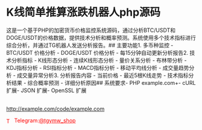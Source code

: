 # K线简单推算涨跌机器人php源码

这是一个基于PHP的加密货币价格监控系统源码，通过分析BTC/USDT和DOGE/USDT的价格数据，提供技术分析和概率预测。系统使用多个技术指标进行综合分析，并通过TG机器人发送分析报告。## 主要功能1. 多币种监控 - BTC/USDT 价格分析 - DOGE/USDT 价格分析 - 每15分钟自动更新分析报告2. 技术分析指标 - K线形态分析 - 连续K线形态分析 - 量价关系分析 - 布林带分析 - KDJ指标分析 - RSI指标分析 - MACD指标分析 - 移动平均线分析 - 成交量趋势分析 - 成交量异常分析3. 分析报告内容 - 当前价格 - 最近5根K线走势 - 技术指标分析结果 - 综合概率预测 - 详细分析原因## 系统要求- PHP example.com+- cURL 扩展- JSON 扩展- OpenSSL 扩展<br><br>

http://example.com/code/example.com







<p style="color: red;"><img src="https://cdn-icons-png.flaticon.com/512/2111/2111646.png" alt="Telegram Icon" style="width: 16px; vertical-align: middle; margin-right: 5px;">Telegram:<a href="https://t.me/tgymw_shop" style="color: red;">@tgymw_shop</a></p>
